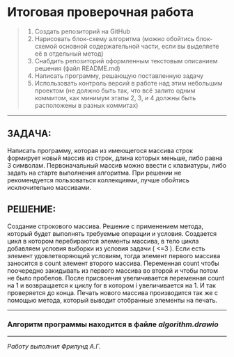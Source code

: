 # Итоговая проверочная работа

> 1. Создать репозиторий на GitHub
> 2. Нарисовать блок-схему алгоритма (можно обойтись блок-схемой основной содержательной части, если вы выделяете её в отдельный метод)
> 3. Снабдить репозиторий оформленным текстовым описанием решения (файл README.md)
> 4. Написать программу, решающую поставленную задачу
> 5. Использовать контроль версий в работе над этим небольшим проектом (не должно быть так, что всё залито одним коммитом, как минимум этапы 2, 3, и 4 должны быть расположены в разных коммитах)

___
## ЗАДАЧА:
Написать программу, которая из имеющегося массива строк формирует новый массив из строк, длина которых меньше, либо равна 3 символам. Первоначальный массив можно ввести с клавиатуры, либо задать на старте выполнения алгоритма. При решении не рекомендуется пользоваться коллекциями, лучше обойтись исключительно массивами.

## РЕШЕНИЕ:
Создание строкового массива.
Решение с применением метода, который будет выполнять требуемые операции и условия. Создается цикл в котором перебираются элементы массива, в тело цикла добавляем условия выборки из условия задачи ( <=3 ). Если есть элемент удовлетворяющий условиям, тогда элемент первого массива заносится в count элемент второго массива. Переменная count чтобы поочередно закидывать из первого массива во второй и чтобы потом не было пробелов. После присвоения увеличивается переменная count на 1 и возвращается к циклу for в котором i увеличивается на 1. И так проверяется до конца.
Печать нового массива производится так же с помощью метода, который выводит отобранные элементы на печать.
___

### Алгоритм программы находится в файле *algorithm.drawio*

___
*Работу выполнил Фрилунд А.Г.*